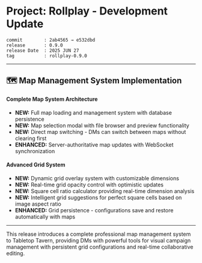# Project: Rollplay - Development Update 

```
commit        : 2ab4565 → e532dbd
release       : 0.9.0
release Date  : 2025 JUN 27
tag           : rollplay-0.9.0
```

---

## 🗺️ Map Management System Implementation

#### Complete Map System Architecture
- **NEW:** Full map loading and management system with database persistence
- **NEW:** Map selection modal with file browser and preview functionality
- **NEW:** Direct map switching - DMs can switch between maps without clearing first
- **ENHANCED:** Server-authoritative map updates with WebSocket synchronization

#### Advanced Grid System
- **NEW:** Dynamic grid overlay system with customizable dimensions 
- **NEW:** Real-time grid opacity control with optimistic updates 
- **NEW:** Square cell ratio calculator providing real-time dimension analysis
- **NEW:** Intelligent grid suggestions for perfect square cells based on image aspect ratio
- **ENHANCED:** Grid persistence - configurations save and restore automatically with maps




---

This release introduces a complete professional map management system to Tabletop Tavern, providing DMs with powerful tools for visual campaign management with persistent grid configurations and real-time collaborative editing.